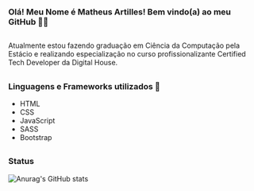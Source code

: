 ### Olá! Meu Nome é Matheus Artilles! Bem vindo(a) ao meu GitHub 👋😉
##
Atualmente estou fazendo graduação em Ciência da Computação pela Estácio e realizando especialização no curso profissionalizante Certified Tech Developer da Digital House.
##
### Linguagens e Frameworks utilizados 🔨
- HTML
- CSS
- JavaScript
- SASS
- Bootstrap
##
### Status
![Anurag's GitHub stats](https://github-readme-stats.vercel.app/api?username=MatheusArtilles&show_icons=true&theme=tokyonight)



